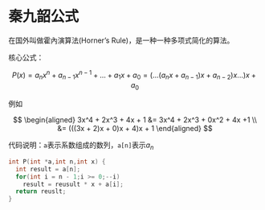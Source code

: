 # 秦九韶公式

在国外叫做霍內演算法(Horner’s Rule)，是一种一种多项式简化的算法。

核心公式：

$$
P(x)=a_nx^n+a_{n−1}x^{n−1}+...+a_1x+a_0=(...(a_nx+a_{n−1})x+a_{n−2})x...)x+a_0
$$

例如

$$
\begin{aligned}
3x^4 + 2x^3 + 4x + 1 &= 3x^4 + 2x^3 + 0x^2 + 4x +1 \\
&= (((3x + 2)x + 0)x + 4)x + 1
\end{aligned}
$$

代码说明：`a`表示系数组成的数列，`a[n]`表示$a_n$

```cpp
int P(int *a,int n,int x) {
  int result = a[n];
  for(int i = n - 1;i >= 0;--i)
    result = reusult * x + a[i];
  return reuslt;
}
```
